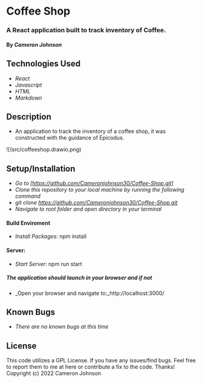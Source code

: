 # Coffee Shop

### A React application built to track inventory of Coffee.
#### By _**Cameron Johnson**_

## Technologies Used
* _React_
* _Javascript_
* _HTML_
* _Markdown_

## Description
* An application to track the inventory of a coffee shop, it was constructed with the guidance of Epicodus.

![(src/coffeeshop.drawio.png)
## Setup/Installation
* _Go to [https://github.com/Cameronjohnson30/Coffee-Shop.git]_
* _Clone this repository to your local machine by running the following command_
* _git clone https://github.com/Cameronjohnson30/Coffee-Shop.git_
* _Navigate to root folder and open directory in your terminal_

#### Build Enviroment
* _Install Packages:_ npm install

#### Server:
* _Start Server:_ npm run start

##### The application should launch in your browser and if not
* _Open your browser and navigate to:_http://localhost:3000/

## Known Bugs
* _There are no known bugs at this time_


## License
This code utilizes a GPL License. If you have any issues/find bugs. Feel free to report them to me at here or contribute a fix to the code. Thanks! Copyright (c) 2022 Cameron Johnson

